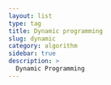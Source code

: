 ```yaml
---
layout: list
type: tag
title: Dynamic programming
slug: dynamic
category: algorithm
sidebar: true
description: >
  Dynamic Programming
---
```

